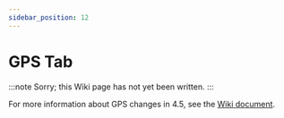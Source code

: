 ```yaml
---
sidebar_position: 12
---
```


# GPS Tab

:::note
Sorry; this Wiki page has not yet been written.
:::

For more information about GPS changes in 4.5, see the [Wiki document](docs/wiki/guides/current/Failsafe).
